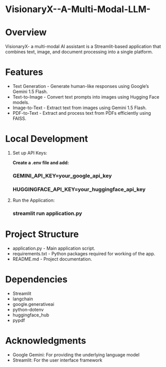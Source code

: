 # VisionaryX--A-Multi-Modal-LLM- #

# Overview #

VisionaryX- a multi-modal AI assistant is a Streamlit-based application that combines text, image, and document processing into a single platform.

# Features #

 * Text Generation - Generate human-like responses using Google’s Gemini 1.5 Flash.
 * Text-to-Image - Convert text prompts into images using Hugging Face models.
 * Image-to-Text - Extract text from images using Gemini 1.5 Flash.
 * PDF-to-Text - Extract and process text from PDFs efficiently using FAISS.

# Local Development #
  1. Set up API Keys:
    
     **Create a .env file and add:**
     
      ### GEMINI_API_KEY=your_google_api_key  
      ### HUGGINGFACE_API_KEY=your_huggingface_api_key
    
  3. Run the Application:
     
     ### streamlit run application.py

# Project Structure #
 * application.py - Main application script.
 * requirements.txt - Python packages required for working of the app.
 * README.md - Project documentation.


# Dependencies #

 * Streamlit
 * langchain
 * google.generativeai
 * python-dotenv
 * huggingface_hub
 * pypdf

# Acknowledgments #
 * Google Gemini: For providing the underlying language model
 * Streamlit: For the user interface framework
   




           





